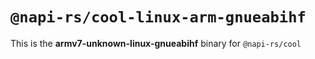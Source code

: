 # `@napi-rs/cool-linux-arm-gnueabihf`

This is the **armv7-unknown-linux-gnueabihf** binary for `@napi-rs/cool`
